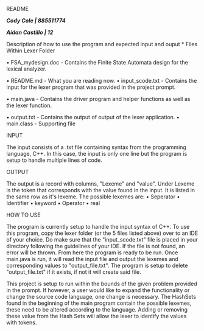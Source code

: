 README

***Cody Cole | 885511774***

***Aidan Castillo | 12***

Description of how to use the program and expected input and ouput * Files Within Lexer Folder

• FSA_mydesign.doc - Contains the Finite State Automata design for the lexical analyzer.

• README.md - What you are reading now. • input_scode.txt - Contains the input for the lexer program that was provided in the project prompt.

• main.java - Contains the driver program and helper functions as well as the lexer function.

• output.txt - Contains the output of output of the lexer application. • main.class - Supporting file

INPUT

The input consists of a .txt file containing syntax from the programming language, C++. In this case, the input is only one line but the program is setup to handle multiple lines of code.

OUTPUT

The output is a record with columns, "Lexeme" and "value". Under Lexeme is the token that corresponds with the value found in the input. It is listed in the same row as it's lexeme. The possible lexemes are: • Seperator • Identifier • keyword • Operator • real

HOW TO USE

The program is currently setup to handle the input syntax of C++. To use this program, copy the lexer folder (or the 5 files listed above) over to an IDE of your choice. Do make sure that the "input_scode.txt" file is placed in your directory following the guidelines of your IDE. If the file is not found, an error will be thrown. From here the program is ready to be run. Once main.java is run, it will read the input file and output the lexemes and corresponding values to "output_file.txt". The program is setup to delete "output_file.txt" if it exists, if not it will create said file.

This project is setup to run within the bounds of the given problem provided in the prompt. If however, a user would like to expand the functionality or change the source code language, one change is necessary. The HashSets found in the beginning of the main program contain the possible lexemes, these need to be altered according to the language. Adding or removing these value from the Hash Sets will allow the lexer to identify the values with tokens.
